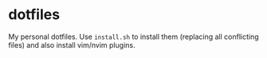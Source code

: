 # dotfiles

My personal dotfiles. Use `install.sh` to install them (replacing all conflicting files) and also install vim/nvim plugins.
